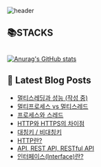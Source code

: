 ![header](https://capsule-render.vercel.app/api?type=waving&color=auto&height=300&section=header&text=YUNA%20CODE&fontSize=90)

<!--# Hi there 👋-->
<!--## 이런 환경에 익숙해요✍🏼-->

## 📚STACKS
<div>
  <img alt="" src="https://img.shields.io/badge/java-FF0000?logo=java&logoColor=white"/> 
</div>
<div>
  <img alt="" src="https://img.shields.io/badge/spring-6DB33F?style=for-the-badge&logo=spring&logoColor=white"> 
</div>
<div>
  <img alt="" src="https://img.shields.io/badge/mysql-4479A1?style=for-the-badge&logo=mysql&logoColor=white"> 
</div>
<div>
  <img alt="" src="https://img.shields.io/badge/html5-E34F26?style=for-the-badge&logo=html5&logoColor=white"> 
</div>
<div>
  <img alt="" src="https://img.shields.io/badge/css3-1572B6?style=for-the-badge&logo=css3&logoColor=white"> 
</div>
<div>
  <img alt="" src="https://img.shields.io/badge/javascript-F7DF1E?style=for-the-badge&logo=javascript&logoColor=white"> 
</div>
<div>
  <img alt="" src="https://img.shields.io/badge/react-61DAFB?style=for-the-badge&logo=react&logoColor=white"> 
</div>
<div>
  <img alt="" src="https://img.shields.io/badge/styledcomponents-DB7093?style=for-the-badge&logo=styledcomponents&logoColor=white"> 
</div>
<div>
  <img alt="" src="https://img.shields.io/badge/tailwindcss-06B6D4?style=for-the-badge&logo=tailwindcss&logoColor=white">
</div>


<!--<p>-->
<!--  <img alt="" src= "https://img.shields.io/badge/JavaScript-F7DF1E?style=flat-square&logo=JavaScript&logoColor=white"/> -->
<!--  <img alt="" src= "https://img.shields.io/badge/TypeScript-black?logo=typescript&logoColor=blue"/>-->
<!--</p>-->

[![Anurag's GitHub stats](https://github-readme-stats.vercel.app/api?username=1-yuna)](https://github.com/anuraghazra/github-readme-stats)

## 📕 Latest Blog Posts

<ul><li><a href='https://cs-by-yuna.tistory.com/8' target='_blank'>멀티스레딩과 성능 (작성 중)</a></li><li><a href='https://cs-by-yuna.tistory.com/7' target='_blank'>멀티프로세스 vs 멀티스레드</a></li><li><a href='https://cs-by-yuna.tistory.com/6' target='_blank'>프로세스와 스레드</a></li><li><a href='https://cs-by-yuna.tistory.com/5' target='_blank'>HTTP와 HTTPS의 차이점</a></li><li><a href='https://cs-by-yuna.tistory.com/4' target='_blank'>대칭키 / 비대칭키</a></li><li><a href='https://cs-by-yuna.tistory.com/3' target='_blank'>HTTP란?</a></li><li><a href='https://cs-by-yuna.tistory.com/2' target='_blank'>API, REST API, RESTful API</a></li><li><a href='https://cs-by-yuna.tistory.com/1' target='_blank'>인터페이스(Interface)란?</a></li></ul>